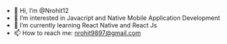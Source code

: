 - 👋 Hi, I’m @Nrohit12
- 👀 I’m interested in Javacript and Native Mobile Application Development
- 🌱 I’m currently learning React Native and React Js
- 📫 How to reach me: nrohit9897@gmail.com

<!---
Nrohit12/Nrohit12 is a ✨ special ✨ repository because its `README.md` (this file) appears on your GitHub profile.
You can click the Preview link to take a look at your changes.
--->
